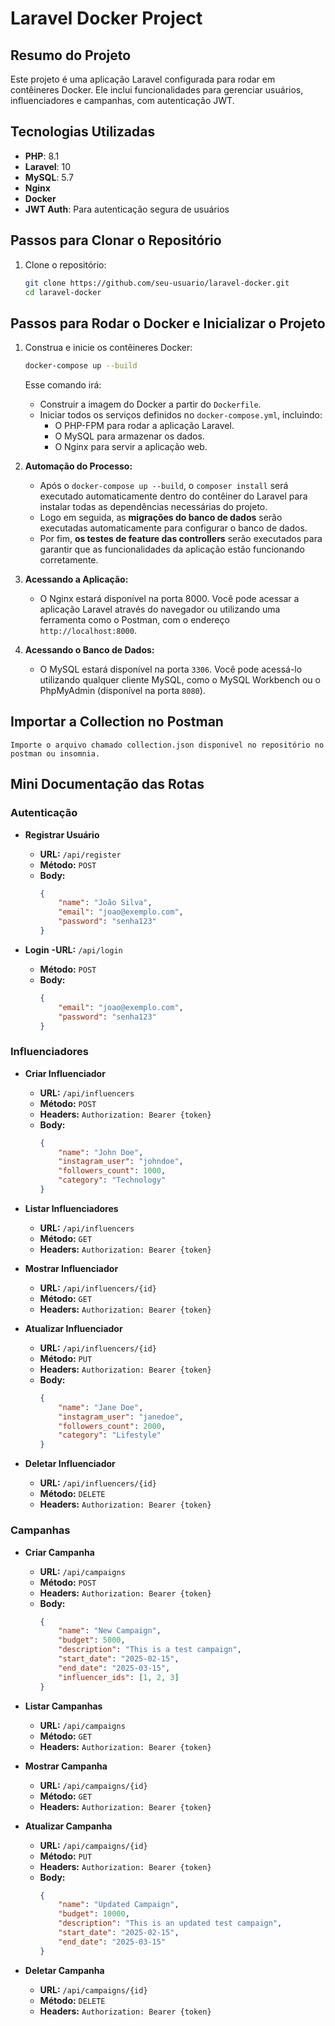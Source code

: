 # Laravel Docker Project

## Resumo do Projeto

Este projeto é uma aplicação Laravel configurada para rodar em contêineres Docker. Ele inclui funcionalidades para gerenciar usuários, influenciadores e campanhas, com autenticação JWT.

## Tecnologias Utilizadas

- **PHP**: 8.1
- **Laravel**: 10
- **MySQL**: 5.7
- **Nginx**
- **Docker**
- **JWT Auth**: Para autenticação segura de usuários

## Passos para Clonar o Repositório

1. Clone o repositório:
    ```sh
    git clone https://github.com/seu-usuario/laravel-docker.git
    cd laravel-docker
    ```

## Passos para Rodar o Docker e Inicializar o Projeto

1. Construa e inicie os contêineres Docker:
    ```sh
    docker-compose up --build
    ```

    Esse comando irá:
    - Construir a imagem do Docker a partir do `Dockerfile`.
    - Iniciar todos os serviços definidos no `docker-compose.yml`, incluindo:
      - O PHP-FPM para rodar a aplicação Laravel.
      - O MySQL para armazenar os dados.
      - O Nginx para servir a aplicação web.

2. **Automação do Processo:**
    - Após o `docker-compose up --build`, o `composer install` será executado automaticamente dentro do contêiner do Laravel para instalar todas as dependências necessárias do projeto.
    - Logo em seguida, as **migrações do banco de dados** serão executadas automaticamente para configurar o banco de dados.
    - Por fim, **os testes de feature das controllers** serão executados para garantir que as funcionalidades da aplicação estão funcionando corretamente.

3. **Acessando a Aplicação:**
    - O Nginx estará disponível na porta 8000. Você pode acessar a aplicação Laravel através do navegador ou utilizando uma ferramenta como o Postman, com o endereço `http://localhost:8000`.

4. **Acessando o Banco de Dados:**
    - O MySQL estará disponível na porta `3306`. Você pode acessá-lo utilizando qualquer cliente MySQL, como o MySQL Workbench ou o PhpMyAdmin (disponível na porta `8080`).



## Importar a Collection no Postman

    Importe o arquivo chamado collection.json disponivel no repositório no postman ou insomnia.


## Mini Documentação das Rotas

### Autenticação

- **Registrar Usuário**
    - **URL:** `/api/register`
    - **Método:** `POST`
    - **Body:**
        ```json
        {
            "name": "João Silva",
            "email": "joao@exemplo.com",
            "password": "senha123"
        }
        ```

- **Login**
     **-URL:** `/api/login`
    - **Método:** `POST`
    - **Body:**
        ```json
        {
            "email": "joao@exemplo.com",
            "password": "senha123"
        }
        ```

### Influenciadores

- **Criar Influenciador**
    - **URL:** `/api/influencers`
    - **Método:** `POST`
    - **Headers:** `Authorization: Bearer {token}`
    - **Body:**
        ```json
        {
            "name": "John Doe",
            "instagram_user": "johndoe",
            "followers_count": 1000,
            "category": "Technology"
        }
        ```

- **Listar Influenciadores**
    - **URL:** `/api/influencers`
    - **Método:** `GET`
    - **Headers:** `Authorization: Bearer {token}`

- **Mostrar Influenciador**
    - **URL:** `/api/influencers/{id}`
    - **Método:** `GET`
    - **Headers:** `Authorization: Bearer {token}`

- **Atualizar Influenciador**
    - **URL:** `/api/influencers/{id}`
    - **Método:** `PUT`
    - **Headers:** `Authorization: Bearer {token}`
    - **Body:**
        ```json
        {
            "name": "Jane Doe",
            "instagram_user": "janedoe",
            "followers_count": 2000,
            "category": "Lifestyle"
        }
        ```

- **Deletar Influenciador**
    - **URL:** `/api/influencers/{id}`
    - **Método:** `DELETE`
    - **Headers:** `Authorization: Bearer {token}`

### Campanhas

- **Criar Campanha**
    - **URL:** `/api/campaigns`
    - **Método:** `POST`
    - **Headers:** `Authorization: Bearer {token}`
    - **Body:**
        ```json
        {
            "name": "New Campaign",
            "budget": 5000,
            "description": "This is a test campaign",
            "start_date": "2025-02-15",
            "end_date": "2025-03-15",
            "influencer_ids": [1, 2, 3]
        }
        ```

- **Listar Campanhas**
    - **URL:** `/api/campaigns`
    - **Método:** `GET`
    - **Headers:** `Authorization: Bearer {token}`

- **Mostrar Campanha**
    - **URL:** `/api/campaigns/{id}`
    - **Método:** `GET`
    - **Headers:** `Authorization: Bearer {token}`

- **Atualizar Campanha**
    - **URL:** `/api/campaigns/{id}`
    - **Método:** `PUT`
    - **Headers:** `Authorization: Bearer {token}`
    - **Body:**
        ```json
        {
            "name": "Updated Campaign",
            "budget": 10000,
            "description": "This is an updated test campaign",
            "start_date": "2025-02-15",
            "end_date": "2025-03-15"
        }
        ```

- **Deletar Campanha**
    - **URL:** `/api/campaigns/{id}`
    - **Método:** `DELETE`
    - **Headers:** `Authorization: Bearer {token}`
